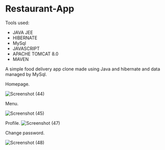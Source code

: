 # Restaurant-App
Tools used:
* JAVA JEE
* HIBERNATE 
* MySql
* JAVASCRIPT
* APACHE TOMCAT 8.0
* MAVEN 

A simple food delivery app clone made using Java and hibernate and data managed by MySql.

Homepage.

![Screenshot (44)](https://github.com/gaurav977bro/Restaurant-App/assets/61154670/8e0a0ed8-769c-4c21-b573-8c89c8f19e24)


Menu.

![Screenshot (45)](https://github.com/gaurav977bro/Restaurant-App/assets/61154670/913f6f61-d32d-44ea-a74e-8d53ac42b878)


Profile.
![Screenshot (47)](https://github.com/gaurav977bro/Restaurant-App/assets/61154670/b49c6652-556f-47b5-88e9-7ea60cb31b6a)


Change password.
 
![Screenshot (48)](https://github.com/gaurav977bro/Restaurant-App/assets/61154670/5aa362bc-b442-4ab7-96b5-4a8d8172a6d3)
